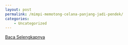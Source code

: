 ```yaml
---
layout: post
permalink: /mimpi-memotong-celana-panjang-jadi-pendek/
categories:
    - Uncategorized
---
```


[Baca Selengkapnya](/02)